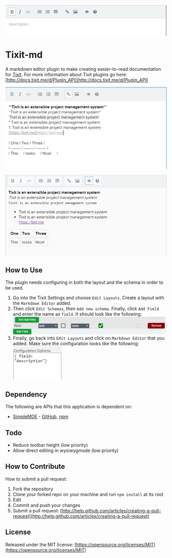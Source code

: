 ![picture of markdown editor without content](https://github.com/GeorgeEYokoyama/Tixit-md/blob/master/plugin-images/default.PNG)
# Tixit-md

A markdown editor plugin to make creating easier-to-read documentation for [Tixit](https://tixit.me).
For more information about Tixit plugins go here: [http://docs.tixit.me/d/Plugin_API](http://docs.tixit.me/d/Plugin_API)

![Not rendered](https://github.com/GeorgeEYokoyama/Tixit-md/blob/master/plugin-images/preRender.PNG)

![Rendered](https://github.com/GeorgeEYokoyama/Tixit-md/blob/master/plugin-images/postRender.PNG)

## How to Use
The plugin needs configuring in both the layout and the schema in order to be used.
1. Go into the Tixit Settings and choose `Edit Layouts`. Create a layout with the `Markdown Editor` added.
2. Then click `Edit Schemas`, then `Add new schema`. Finally, click `Add Field` and enter the name as `field`.
It should look like the following:
![schema picture](https://github.com/GeorgeEYokoyama/Tixit-md/blob/master/plugin-images/schema.PNG)
3. Finally, go back into `Edit Layouts` and click on `Markdown Editor` that you added.
Make sure the configuration looks like the following:
![schema picture](https://github.com/GeorgeEYokoyama/Tixit-md/blob/master/plugin-images/config.PNG)

## Dependency
The  following are APIs that this application is dependent on:
* [SimpleMDE]("https://simplemde.com/") - [GitHub](https://github.com/sparksuite/simplemde-markdown-editor), [npm](https://www.npmjs.com/package/simplemde)

## Todo
* Reduce toolbar height (low priority)
* Allow direct editing in wysiwygmode (low priority)

## How to Contribute
How to submit a pull request:
1. Fork the repository
2. Clone your forked repo on your machine and run `npm install` at its root
3. Edit
4. Commit and push your changes
5. Submit a pull request: [http://help.github.com/articles/creating-a-pull-request](http://help.github.com/articles/creating-a-pull-request)

## License
Released under the MIT license: [https://opensource.org/licenses/MIT](https://opensource.org/licenses/MIT)
